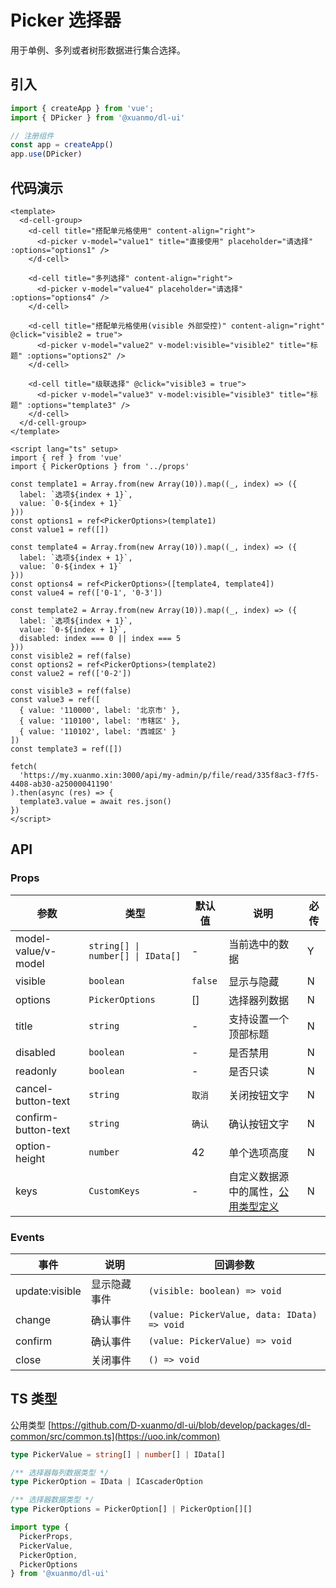 # Picker 选择器

用于单例、多列或者树形数据进行集合选择。

## 引入

```typescript
import { createApp } from 'vue';
import { DPicker } from '@xuanmo/dl-ui'

// 注册组件
const app = createApp()
app.use(DPicker)
```

## 代码演示

```vue client=Mobile playground=MPicker previewType=iframe
<template>
  <d-cell-group>
    <d-cell title="搭配单元格使用" content-align="right">
      <d-picker v-model="value1" title="直接使用" placeholder="请选择" :options="options1" />
    </d-cell>

    <d-cell title="多列选择" content-align="right">
      <d-picker v-model="value4" placeholder="请选择" :options="options4" />
    </d-cell>

    <d-cell title="搭配单元格使用(visible 外部受控)" content-align="right" @click="visible2 = true">
      <d-picker v-model="value2" v-model:visible="visible2" title="标题" :options="options2" />
    </d-cell>

    <d-cell title="级联选择" @click="visible3 = true">
      <d-picker v-model="value3" v-model:visible="visible3" title="标题" :options="template3" />
    </d-cell>
  </d-cell-group>
</template>

<script lang="ts" setup>
import { ref } from 'vue'
import { PickerOptions } from '../props'

const template1 = Array.from(new Array(10)).map((_, index) => ({
  label: `选项${index + 1}`,
  value: `0-${index + 1}`
}))
const options1 = ref<PickerOptions>(template1)
const value1 = ref([])

const template4 = Array.from(new Array(10)).map((_, index) => ({
  label: `选项${index + 1}`,
  value: `0-${index + 1}`
}))
const options4 = ref<PickerOptions>([template4, template4])
const value4 = ref(['0-1', '0-3'])

const template2 = Array.from(new Array(10)).map((_, index) => ({
  label: `选项${index + 1}`,
  value: `0-${index + 1}`,
  disabled: index === 0 || index === 5
}))
const visible2 = ref(false)
const options2 = ref<PickerOptions>(template2)
const value2 = ref(['0-2'])

const visible3 = ref(false)
const value3 = ref([
  { value: '110000', label: '北京市' },
  { value: '110100', label: '市辖区' },
  { value: '110102', label: '西城区' }
])
const template3 = ref([])

fetch(
  'https://my.xuanmo.xin:3000/api/my-admin/p/file/read/335f8ac3-f7f5-4408-ab30-a25000041190'
).then(async (res) => {
  template3.value = await res.json()
})
</script>
```

## API

### Props

|参数|类型|默认值|说明|必传|
|----|---|-----|---|----|
|model-value/v-model|`string[] \| number[] \| IData[]`|-|当前选中的数据|Y|
|visible|`boolean`|`false`|显示与隐藏|N|
|options|`PickerOptions`|[]|选择器列数据|N|
|title|`string`|-|支持设置一个顶部标题|N|
|disabled|`boolean`|-|是否禁用|N|
|readonly|`boolean`|-|是否只读|N|
|cancel-button-text|`string`|`取消`|关闭按钮文字|N|
|confirm-button-text|`string`|`确认`|确认按钮文字|N|
|option-height|`number`|42|单个选项高度|N|
|keys|`CustomKeys`|-|自定义数据源中的属性，[公用类型定义](https://uoo.ink/common)|N|

### Events

|事件|说明|回调参数|
|---|----|-------|
|update:visible|显示隐藏事件|`(visible: boolean) => void`|
|change|确认事件|`(value: PickerValue, data: IData) => void`|
|confirm|确认事件|`(value: PickerValue) => void`|
|close|关闭事件|`() => void`|

## TS 类型

公用类型 [https://github.com/D-xuanmo/dl-ui/blob/develop/packages/dl-common/src/common.ts](https://uoo.ink/common)

```typescript
type PickerValue = string[] | number[] | IData[]

/** 选择器每列数据类型 */
type PickerOption = IData | ICascaderOption

/** 选择器数据类型 */
type PickerOptions = PickerOption[] | PickerOption[][]

import type {
  PickerProps,
  PickerValue,
  PickerOption,
  PickerOptions
} from '@xuanmo/dl-ui'
```
